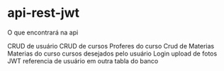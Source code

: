# api-rest-jwt 

O que encontrará na api

CRUD de usuário
CRUD de cursos
Proferes do curso
Crud de Materias
Materias do curso
cursos desejados pelo usuário
Login
upload de fotos
JWT
referencia de usuário em outra tabla do banco
